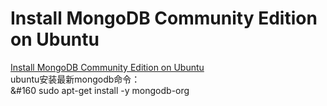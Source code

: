 Install MongoDB Community Edition on Ubuntu
============================================
[Install MongoDB Community Edition on Ubuntu](https://docs.mongodb.com/manual/tutorial/install-mongodb-on-ubuntu/)  
ubuntu安装最新mongodb命令：  
&#160 sudo apt-get install -y mongodb-org<br>

